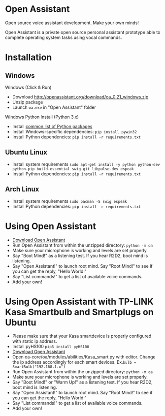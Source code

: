 # Open Assistant

Open source voice assistant development. Make your own minds!

Open Assistant is a private open source personal assistant prototype able to complete operating system tasks using vocal commands.

# Installation

## Windows

Windows (Click & Run)

* Download http://openassistant.org/download/oa_0.21_windows.zip
* Unzip package
* Launch `oa.exe` in "Open Assistant" folder

Windows Python Install (Python 3.x)

* Install [common list of Python packages](https://www.python.org/downloads/windows/)
* Install Windows-specific dependencies: ``pip install pywin32``
* Install Python dependencies: `pip install -r requirements.txt`

## Ubuntu Linux

* Install system requirements ``sudo apt-get install -y python python-dev python-pip build-essential swig git libpulse-dev espeak``
* Install Python dependencies: `pip install -r requirements.txt`

## Arch Linux

* Install system requirements ``sudo pacman -S swig espeak``
* Install Python dependencies: `pip install -r requirements.txt`

# Using Open Assistant

* [Download Open Assistant](https://github.com/openassistant/oa-core/archive/master.zip)
* Run Open Assistant from within the unzipped directory: ``python -m oa``
* Make sure your microphone is working and levels are set properly.
* Say "Boot Mind!" as a listening test. If you hear R2D2, boot mind is listening.
* Say "Open Assistant!" to launch root mind. Say "Root Mind!" to see if you can get the reply, "Hello World!"
* Say "List commands!" to get a list of available voice commands.
* Add your own!

# Using Open Assistant with TP-LINK Kasa Smartbulb and Smartplugs on Ubuntu

* Please make sure that your Kasa smartdevice is properly configured with static ip address.
* Install pyHS100 `pip3 install pyHS100`
* [Download Open Assistant](https://github.com/kidsodateless/oa-core/archive/master.zip)
* Open oa-core/oa/modules/abilities/Kasa_smart.py with editor. Change the ip address accordingly for each smart devices.  Ex.``bulb = SmartBulb("192.168.1.x")``
* Run Open Assistant from within the unzipped directory: ``python -m oa``
* Make sure your microphone is working and levels are set properly.
* Say "Boot Mind!" or "Warm Up!" as a listening test. If you hear R2D2, boot mind is listening.
* Say "Open Assistant!" to launch root mind. Say "Root Mind!" to see if you can get the reply, "Hello World!"
* Say "List commands!" to get a list of available voice commands.
* Add your own!
